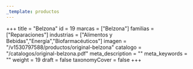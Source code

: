 ```yaml
---
_template: productos
---
```







+++
title = "Belzona"
id = 19
marcas = ["Belzona"]
familias = ["Reparaciones"]
industrias = ["Alimentos y Bebidas","Energía","Biofarmacéuticos"]
imagen = "/v1530797588/productos/original-belzona"
catalogo = "/catalogos/original-belzona.pdf"
meta_description = ""
meta_keywords = ""
weight = 19
draft = false
taxonomyCover = false
+++
